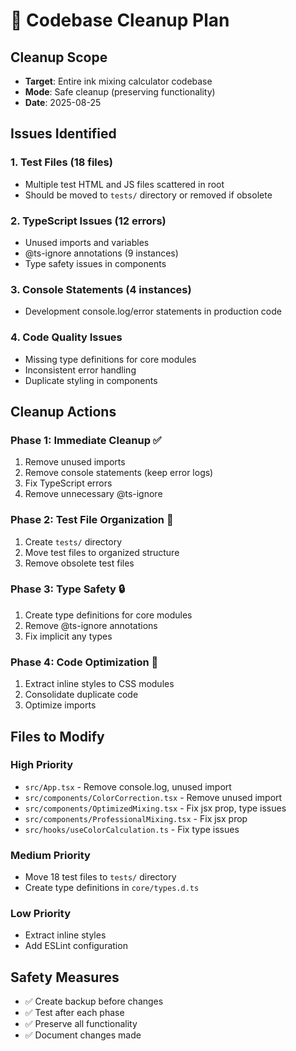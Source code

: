 # 🧹 Codebase Cleanup Plan

## Cleanup Scope
- **Target**: Entire ink mixing calculator codebase
- **Mode**: Safe cleanup (preserving functionality)
- **Date**: 2025-08-25

## Issues Identified

### 1. Test Files (18 files) 
- Multiple test HTML and JS files scattered in root
- Should be moved to `tests/` directory or removed if obsolete

### 2. TypeScript Issues (12 errors)
- Unused imports and variables
- @ts-ignore annotations (9 instances)
- Type safety issues in components

### 3. Console Statements (4 instances)
- Development console.log/error statements in production code

### 4. Code Quality Issues
- Missing type definitions for core modules
- Inconsistent error handling
- Duplicate styling in components

## Cleanup Actions

### Phase 1: Immediate Cleanup ✅
1. Remove unused imports
2. Remove console statements (keep error logs)  
3. Fix TypeScript errors
4. Remove unnecessary @ts-ignore

### Phase 2: Test File Organization 📁
1. Create `tests/` directory
2. Move test files to organized structure
3. Remove obsolete test files

### Phase 3: Type Safety 🔒
1. Create type definitions for core modules
2. Remove @ts-ignore annotations
3. Fix implicit any types

### Phase 4: Code Optimization 🚀
1. Extract inline styles to CSS modules
2. Consolidate duplicate code
3. Optimize imports

## Files to Modify

### High Priority
- `src/App.tsx` - Remove console.log, unused import
- `src/components/ColorCorrection.tsx` - Remove unused import
- `src/components/OptimizedMixing.tsx` - Fix jsx prop, type issues
- `src/components/ProfessionalMixing.tsx` - Fix jsx prop
- `src/hooks/useColorCalculation.ts` - Fix type issues

### Medium Priority
- Move 18 test files to `tests/` directory
- Create type definitions in `core/types.d.ts`

### Low Priority
- Extract inline styles
- Add ESLint configuration

## Safety Measures
- ✅ Create backup before changes
- ✅ Test after each phase
- ✅ Preserve all functionality
- ✅ Document changes made